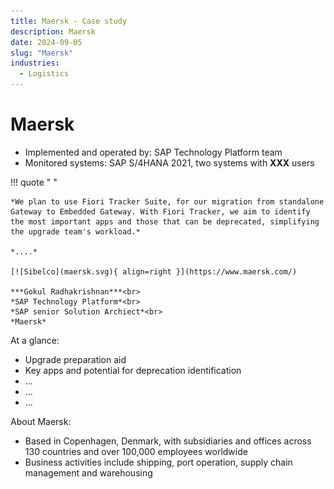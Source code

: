 ```yaml
---
title: Maersk - Case study
description: Maersk 
date: 2024-09-05
slug: "Maersk"
industries:
  - Logistics
---
```

# Maersk 

- Implemented and operated by: SAP Technology Platform team<br>
- Monitored systems: SAP S/4HANA 2021, two systems with __XXX__ users
<!-- more -->

!!! quote " "

    *We plan to use Fiori Tracker Suite, for our migration from standalone Gateway to Embedded Gateway. With Fiori Tracker, we aim to identify the most important apps and those that can be deprecated, simplifying the upgrade team's workload.*
         
    *....*

    [![Sibelco](maersk.svg){ align=right }](https://www.maersk.com/)

    ***Gokul Radhakrishnan***<br>
    *SAP Technology Platform*<br>
    *SAP senior Solution Archiect*<br>
    *Maersk* 


At a glance: 

- Upgrade preparation aid
- Key apps and potential for deprecation identification
- ...
- ...
- ...

About Maersk:

- Based in Copenhagen, Denmark, with subsidiaries and offices across 130 countries and over 100,000 employees worldwide
- Business activities include shipping, port operation, supply chain management and warehousing